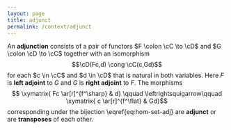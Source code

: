 ```yaml
---
layout: page
title: adjunct
permalink: /context/adjunct
---
```

An **adjunction** consists of a pair of functors $F \colon \cC \to \cD$ and $G \colon \cD \to \cC$ together with an isomorphism $$\cD(Fc,d) \cong \cC(c,Gd)$$ for each $c \in \cC$ and $d \in \cD$ that is natural in both variables. Here $F$ is **left adjoint** to $G$ and $G$ is **right adjoint** to $F$. The morphisms $$ \xymatrix{ Fc \ar[r]^{f^\sharp} & d} \qquad \leftrightsquigarrow\qquad \xymatrix{ c \ar[r]^{f^\flat} & Gd}$$ corresponding under the bijection \eqref{eq:hom-set-adj} are **adjunct** or are **transposes** of each other.
